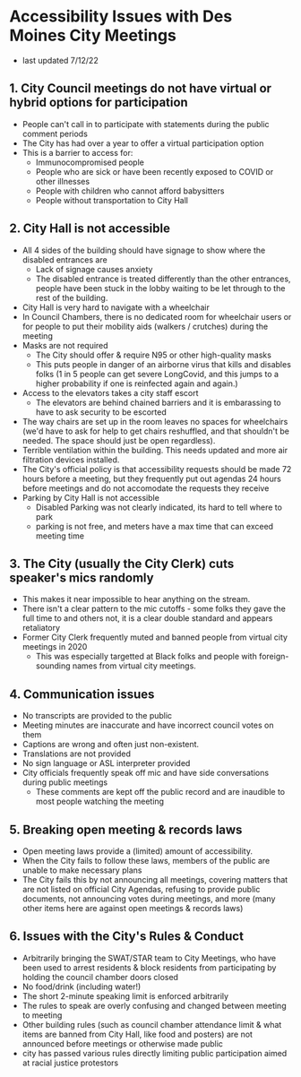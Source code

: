 # Accessibility Issues with Des Moines City Meetings

- last updated 7/12/22

## 1. City Council meetings do not have virtual or hybrid options for participation

- People can't call in to participate with statements during the public comment periods 
- The City has had over a year to offer a virtual participation option
- This is a barrier to access for:
	- Immunocompromised people
	- People who are sick or have been recently exposed to COVID or other illnesses
	- People with children who cannot afford babysitters 
	- People without transportation to City Hall

## 2. City Hall is not accessible
	
- All 4 sides of the building should have signage to show where the disabled entrances are
    - Lack of signage causes anxiety
    - The disabled entrance is treated differently than the other entrances, people have been stuck in the lobby waiting to be let through to the rest of the building.
- City Hall is very hard to navigate with a wheelchair
- In Council Chambers, there is no dedicated room for wheelchair users or for people to put their mobility aids (walkers / crutches) during the meeting
- Masks are not required
	- The City should offer & require N95 or other high-quality masks
    - This puts people in danger of an airborne virus that kills and disables folks (1 in 5 people can get severe LongCovid, and this jumps to a higher probability if one is reinfected again and again.)
- Access to the elevators takes a city staff escort
    - The elevators are behind chained barriers and it is embarassing to have to ask security to be escorted
- The way chairs are set up in the room leaves no spaces for wheelchairs (we'd have to ask for help to get chairs reshuffled, and that shouldn't be needed. The space should just be open regardless). 
- Terrible ventilation within the building. This needs updated and more air filtration devices installed.
- The City's official policy is that accessibility requests should be made 72 hours before a meeting, but they frequently put out agendas 24 hours before meetings and do not accomodate the requests they receive
- Parking by City Hall is not accessible
    - Disabled Parking was not clearly indicated, its hard to tell where to park 
    - parking is not free, and meters have a max time that can exceed meeting time    

## 3. The City (usually the City Clerk) cuts speaker's mics randomly 

- This makes it near impossible to hear anything on the stream. 
- There isn't a clear pattern to the mic cutoffs - some folks they gave the full time to and others not, it is a clear double standard and appears retaliatory
- Former City Clerk frequently muted and banned people from virtual city meetings in 2020
    - This was especially targetted at Black folks and people with foreign-sounding names from virtual city meetings.

## 4. Communication issues

- No transcripts are provided to the public
- Meeting minutes are inaccurate and have incorrect council votes on them
- Captions are wrong and often just non-existent. 
- Translations are not provided
- No sign language or ASL interpreter provided
- City officials frequently speak off mic and have side conversations during public meetings
    - These comments are kept off the public record and are inaudible to most people watching the meeting

## 5. Breaking open meeting & records laws

- Open meeting laws provide a (limited) amount of accessibility. 
- When the City fails to follow these laws, members of the public are unable to make necessary plans
- The City fails this by not announcing all meetings, covering matters that are not listed on official City Agendas, refusing to provide public documents, not announcing votes during meetings, and more (many other items here are against open meetings & records laws) 

## 6. Issues with the City's Rules & Conduct
	
- Arbitrarily bringing the SWAT/STAR team to City Meetings, who have been used to arrest residents & block residents from participating by holding the council chamber doors closed
- No food/drink (including water!)
- The short 2-minute speaking limit is enforced arbitrarily
- The rules to speak are overly confusing and changed between meeting to meeting
- Other building rules (such as council chamber attendance limit & what items are banned from City Hall, like food and posters) are not announced before meetings or otherwise made public
- city has passed various rules directly limiting public participation aimed at racial justice protestors
